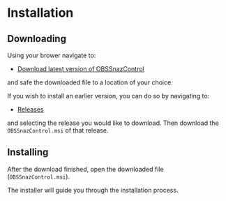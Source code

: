 # Installation

## Downloading

Using your brower navigate to:

- [Download latest version of OBSSnazControl](https://github.com/think-e-solutions/OBSSnazControl/releases/latest/OBSSnazControl.msi)

and safe the downloaded file to a location of your choice.

If you wish to install an earlier version, you can do so by navigating to:

- [Releases](https://github.com/think-e-solutions/OBSSnazControl/releases)

and selecting the release you would like to download. Then download the `OBSSnazControl.msi` of that release.

## Installing

After the download finished, open the downloaded file (`OBSSnazControl.msi`).

The installer will guide you through the installation process.
